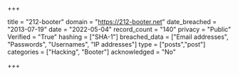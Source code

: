 +++

title = "212-booter"
domain = "https://212-booter.net"
date_breached = "2013-07-19"
date = "2022-05-04"
record_count = "140"
privacy = "Public"
Verified = "True"
hashing = ["SHA-1"]
breached_data = ["Email addresses", "Passwords", "Usernames", "IP addresses"]
type = ["posts","post"]
categories = ["Hacking", "Booter"]
acknowledged = "No"


+++




